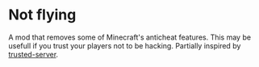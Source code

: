 # Not flying
A mod that removes some of Minecraft's anticheat features. This may be usefull if you trust your players not to be hacking. Partially inspired by [trusted-server](https://github.com/gnembon/trusted-server).

